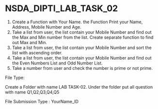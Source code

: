 # NSDA_DIPTI_LAB_TASK_02
 
1. Create a Function with Your Name. the Function Print your Name, Address, Mobile Number and Age.
2. Take a list from user, the list contain your Mobile Number and find out the Max and Min number from the list.
Create separate function to find out Max and Min.
3. Take a list from user, the list contain your Mobile Number and sort the list with ascending order.
4. Take a list from user, the list contain your Mobile Number and find out the Even Numbers List and Odd Number List.
5. Take a number from user and check the number is prime or not prime.


File Type:

Create a Folder with name LAB TASK-02. Under the folder put all question with name Q1,Q2,Q3,Q4,Q5

File Submission Type : YourName_ID
